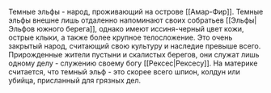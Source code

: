Темные эльфы - народ, проживающий на острове [[Амар-Фир]]. Темные эльфы внешне лишь отдаленно напоминают своих собратьев [[Эльфы|Эльфов южного берега]], однако имеют иссиня-черный цвет кожи, острые клыки, а также более крупное телосложение.
Это очень закрытый народ, считающий свою культуру и наследие превыше всего. Прирожденные жители пустыни и скалистых берегов, они служат лишь одному делу - служению своему богу [[Рексес|Рексесу]]. 
На материке считается, что темный эльф - это скорее всего шпион, колдун или убийца, присланный для грязных дел. 
